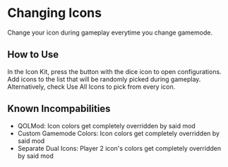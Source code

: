 # Changing Icons

Change your icon during gameplay everytime you change gamemode.

## How to Use

In the Icon Kit, press the button with the dice icon to open configurations. Add icons to the list that will be randomly picked during gameplay. Alternatively, check <cy>Use All Icons</c> to pick from every icon.

## Known Incompabilities

- QOLMod: Icon colors get completely overridden by said mod
- Custom Gamemode Colors: Icon colors get completely overridden by said mod
- Separate Dual Icons: Player 2 icon's colors get completely overridden by said mod